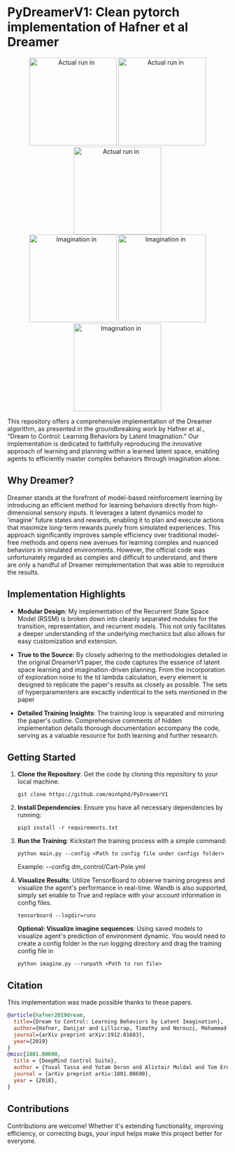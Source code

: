 # PyDreamerV1: Clean pytorch implementation of Hafner et al Dreamer
<div align="center">
  <img src="./gif/boxing.gif" alt="Actual run in " width="200px" height="200px"/>
  <img src="./gif/quadruped.gif" alt="Actual run in " width="200px" height="200px"/>
  <img src="./gif/walker.gif" alt="Actual run in " width="200px" height="200px"/>
</div>
<div align="center">
  <img src="./gif/boxing_imagine.gif" alt="Imagination in " width="200px" height="200px"/>
  <img src="./gif/quadruped_imagine.gif" alt="Imagination in " width="200px" height="200px"/>
  <img src="./gif/walker_imagine.gif" alt="Imagination in " width="200px" height="200px"/>
</div>



This repository offers a comprehensive implementation of the Dreamer algorithm, as presented in the groundbreaking work by Hafner et al., "Dream to Control: Learning Behaviors by Latent Imagination." Our implementation is dedicated to faithfully reproducing the innovative approach of learning and planning within a learned latent space, enabling agents to efficiently master complex behaviors through imagination alone.

## Why Dreamer?

Dreamer stands at the forefront of model-based reinforcement learning by introducing an efficient method for learning behaviors directly from high-dimensional sensory inputs. It leverages a latent dynamics model to 'imagine' future states and rewards, enabling it to plan and execute actions that maximize long-term rewards purely from simulated experiences. This approach significantly improves sample efficiency over traditional model-free methods and opens new avenues for learning complex and nuanced behaviors in simulated environments. However, the official code was unfortunately regarded as complex and difficult to understand, and there are only a handful of Dreamer reimplementation that was able to reproduce the results.

## Implementation Highlights

- **Modular Design**: My implementation of the Recurrent State Space Model (RSSM) is broken down into cleanly separated modules for the transition, representation, and recurrent models. This not only facilitates a deeper understanding of the underlying mechanics but also allows for easy customization and extension.

- **True to the Source**: By closely adhering to the methodologies detailed in the original DreamerV1 paper, the code captures the essence of latent space learning and imagination-driven planning. From the incorporation of exploration noise to the td lambda calculation, every element is designed to replicate the paper's results as closely as possible. The sets of hyperparamenters are excactly indentical to the sets mentioned in the paper

- **Detailed Training Insights**: The training loop is separated and mirroring the paper's outline. Comprehensive comments of hidden implementation details thorough documentation accompany the code, serving as a valuable resource for both learning and further research.

## Getting Started

1. **Clone the Repository**: Get the code by cloning this repository to your local machine.
   ```
   git clone https://github.com/minhphd/PyDreamerV1
   ```

2. **Install Dependencies**: Ensure you have all necessary dependencies by running:
   ```
   pip3 install -r requirements.txt
   ```

3. **Run the Training**: Kickstart the training process with a simple command:
   ```
   python main.py --config <Path to config file under configs folder>
   ```
   Example: --config dm_control/Cart-Pole.yml

4. **Visualize Results**: Utilize TensorBoard to observe training progress and visualize the agent's performance in real-time. Wandb is also supported, simply set enable to True and replace with your account information in config files.
   ```
   tensorboard --logdir=runs
   ```
    **Optional: Visualize imagine sequences**: Using saved models to visualize agent's prediction of environment dynamic. You would need to create a config folder in the run logging directory and drag the training config file in
   ```
   python imagine.py --runpath <Path to run file>
   ```

## Citation
This implementation was made possible thanks to these papers.
```bibtex
@article{hafner2019dream,
  title={Dream to Control: Learning Behaviors by Latent Imagination},
  author={Hafner, Danijar and Lillicrap, Timothy and Norouzi, Mohammad and Ba, Jimmy},
  journal={arXiv preprint arXiv:1912.01603},
  year={2019}
}
@misc{1801.00690,
  title = {DeepMind Control Suite},
  author = {Yuval Tassa and Yotam Doron and Alistair Muldal and Tom Erez and Yazhe Li and Diego de Las Casas and David Budden and Abbas Abdolmaleki and Josh Merel and Andrew Lefrancq and Timothy Lillicrap and Martin Riedmiller},
  journal = {arXiv preprint arXiv:1801.00690},
  year = {2018},
}

```

## Contributions

Contributions are welcome! Whether it's extending functionality, improving efficiency, or correcting bugs, your input helps make this project better for everyone.
